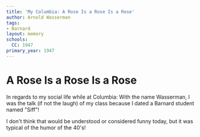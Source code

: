 ```yaml
---
title: 'My Columbia: A Rose Is a Rose Is a Rose'
author: Arnold Wasserman
tags:
- Barnard
layout: memory
schools:
  CC: 1947
primary_year: 1947
---
```

# A Rose Is a Rose Is a Rose

In regards to my social life while at Columbia: With the name Wasserman, I was the talk (if not the laugh) of my class because I dated a Barnard student named "Siff"!

I don't think that would be understood or considered funny today, but it was typical of the humor of the 40's!
